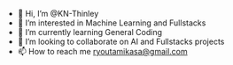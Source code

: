 - 👋 Hi, I’m @KN-Thinley
- 👀 I’m interested in Machine Learning and Fullstacks
- 🌱 I’m currently learning General Coding 
- 💞️ I’m looking to collaborate on AI and Fullstacks projects
- 📫 How to reach me ryoutamikasa@gmail.com

<!---
KN-Thinley/KN-Thinley is a ✨ special ✨ repository because its `README.md` (this file) appears on your GitHub profile.
You can click the Preview link to take a look at your changes.
--->
